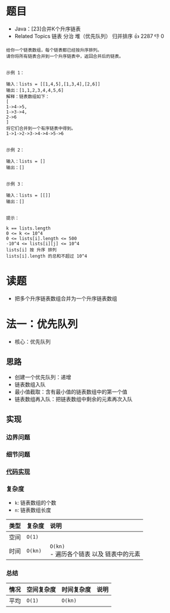 # 题目

- Java：[23]合并K个升序链表
- Related Topics 链表 分治 堆（优先队列） 归并排序 👍 2287 👎 0

```text
给你一个链表数组，每个链表都已经按升序排列。 
请你将所有链表合并到一个升序链表中，返回合并后的链表。 


示例 1： 

输入：lists = [[1,4,5],[1,3,4],[2,6]]
输出：[1,1,2,3,4,4,5,6]
解释：链表数组如下：
[
1->4->5,
1->3->4,
2->6
]
将它们合并到一个有序链表中得到。
1->1->2->3->4->4->5->6


示例 2： 

输入：lists = []
输出：[]


示例 3： 

输入：lists = [[]]
输出：[]


提示： 

k == lists.length 
0 <= k <= 10^4 
0 <= lists[i].length <= 500 
-10^4 <= lists[i][j] <= 10^4 
lists[i] 按 升序 排列 
lists[i].length 的总和不超过 10^4 
```

# 读题

- 把多个升序链表数组合并为一个升序链表数组

# 法一：优先队列

- 核心：优先队列

## 思路

- 创建一个优先队列：递增
- 链表数组入队
- 最小值截取：含有最小值的链表数组中的第一个值
- 链表数组再入队：把链表数组中剩余的元素再次入队

## 实现

### 边界问题

### 细节问题

### [代码实现](Demo01.java)

### 复杂度

- `k`: 链表数组的个数
- `n`: 链表数组长度

类型 | 复杂度 | 说明
:--- |:--- |:---
空间 | `O(1)` |
时间 | `O(kn)` | `O(kn)` </br> - 遍历各个链表 以及 链表中的元素

### 总结

情况 | 空间复杂度 | 时间复杂度 | 说明
:--- |:--- |:--- |:---
平均 | `O(1)` | `O(kn)` |
